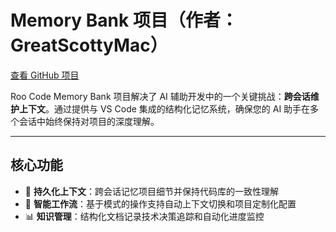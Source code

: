 # Memory Bank 项目（作者：GreatScottyMac）

[查看 GitHub 项目](https://github.com/GreatScottyMac/roo-code-memory-bank)

Roo Code Memory Bank 项目解决了 AI 辅助开发中的一个关键挑战：**跨会话维护上下文**。通过提供与 VS Code 集成的结构化记忆系统，确保您的 AI 助手在多个会话中始终保持对项目的深度理解。

---

## 核心功能

- 🧠 **持久化上下文**：跨会话记忆项目细节并保持代码库的一致性理解
- 🔄 **智能工作流**：基于模式的操作支持自动上下文切换和项目定制化配置
- 📊 **知识管理**：结构化文档记录技术决策追踪和自动化进度监控